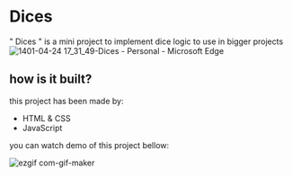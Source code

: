 
# Dices
" Dices " is a mini project to implement dice logic to use in bigger projects
![1401-04-24 17_31_49-Dices - Personal - Microsoft​ Edge](https://user-images.githubusercontent.com/34205377/179228997-63f8ac84-7000-4258-974f-886c013da65d.png)

## how is it built?
this project has been made by:
- HTML & CSS
- JavaScript

you can watch demo of this project bellow:

![ezgif com-gif-maker](https://user-images.githubusercontent.com/34205377/179230200-eb305833-ca57-4d29-b325-67d1097d2f25.gif)
